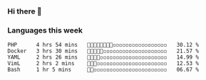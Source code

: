  ### Hi there 👋
 
 ### Languages this week
<!--START_SECTION:waka-->
```text
PHP      4 hrs 54 mins   🥨🥨🥨🥨🥨🥨🥨🥨◽◽◽◽◽◽◽◽◽◽◽◽◽◽◽◽◽   30.12 % 
Docker   3 hrs 30 mins   🥨🥨🥨🥨🥨◽◽◽◽◽◽◽◽◽◽◽◽◽◽◽◽◽◽◽◽   21.57 % 
YAML     2 hrs 26 mins   🥨🥨🥨🥨◽◽◽◽◽◽◽◽◽◽◽◽◽◽◽◽◽◽◽◽◽   14.99 % 
VimL     2 hrs 2 mins    🥨🥨🥨◽◽◽◽◽◽◽◽◽◽◽◽◽◽◽◽◽◽◽◽◽◽   12.53 % 
Bash     1 hr 5 mins     🥨🥨◽◽◽◽◽◽◽◽◽◽◽◽◽◽◽◽◽◽◽◽◽◽◽   06.67 % 
```
<!--END_SECTION:waka-->
